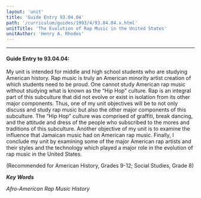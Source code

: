 ```yaml
---
layout: 'unit'
title: 'Guide Entry 93.04.04'
path: '/curriculum/guides/1993/4/93.04.04.x.html'
unitTitle: 'The Evolution of Rap Music in the United States'
unitAuthor: 'Henry A. Rhodes'
---
```


<body>
<hr/>
 <h4>
  Guide Entry to 93.04.04:
 </h4>
 My unit is intended for middle and high school students who are studying American history.  Rap music is truly an American minority artist creation of which students need to be proud.  One cannot study American rap music without studying what is known as the “Hip Hop” culture.  Rap is an integral part of this subculture that did not evolve or exist in isolation from its other major components.  Thus, one of my unit objectives will be to not only discuss and study rap music but also the other major components of this subculture.  The “Hip Hop” culture was comprised of graffiti, break dancing, and the attitude and dress of the people who subscribed to the mores and traditions of this subculture.  Another objective of my unit is to examine the influence that Jamaican music had on American rap music. Finally, I conclude my unit by examining some of the major American rap artists and their styles and the technology which played a major role in the evolution of rap music in the United States.
 <p>
  (Recommended for American History, Grades 9-12; Social Studies, Grade 8)
 </p>
<p>
  <b>
   <i>
    Key Words
   </i>
  </b>
  <br/>
 </p>
 <p>
  <i>
   Afro-American Rap Music History
  </i>
 </p>

</body>
